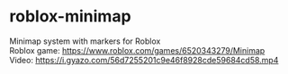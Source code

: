# roblox-minimap
Minimap system with markers for Roblox  
Roblox game: https://www.roblox.com/games/6520343279/Minimap  
Video: https://i.gyazo.com/56d7255201c9e46f8928cde59684cd58.mp4

